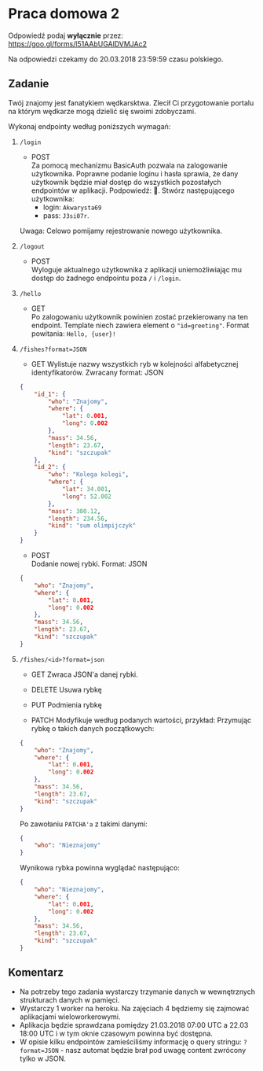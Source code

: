 # Praca domowa 2

Odpowiedź podaj **wyłącznie** przez: https://goo.gl/forms/l51AAbUGAlDVMJAc2

Na odpowiedzi czekamy do 20.03.2018 23:59:59 czasu polskiego.

## Zadanie

Twój znajomy jest fanatykiem wędkarsktwa. Zlecił Ci przygotowanie portalu na
którym wędkarze mogą dzielić się  swoimi zdobyczami.

Wykonaj endpointy według poniższych wymagań:

1. `/login`  
    * POST  
    Za pomocą mechanizmu BasicAuth pozwala na zalogowanie użytkownika. 
    Poprawne podanie loginu i hasła sprawia, że dany użytkownik będzie miał 
    dostęp do wszystkich pozostałych endpointów w aplikacji.
    Podpowiedź: :cookie:.
    Stwórz następującego użytkownika:
        * login: `Akwarysta69`
        * pass: `J3si07r`.

    Uwaga: Celowo pomijamy rejestrowanie nowego użytkownika.

2. `/logout`  
    * POST  
    Wyloguje aktualnego użytkownika z aplikacji uniemożliwiając mu dostęp do
    żadnego endpointu poza `/` i `/login`.

3. `/hello`  
    * GET  
    Po zalogowaniu użytkownik powinien zostać przekierowany na ten endpoint.
    Template niech zawiera element o `"id=greeting"`. 
    Format powitania: `Hello, {user}!` 

4. `/fishes?format=JSON`
    * GET
    Wylistuje nazwy wszystkich ryb w kolejności alfabetycznej     identyfikatorów.
    Zwracany format: JSON
    ```json
    {
        "id_1": {
            "who": "Znajomy",
            "where": {
                "lat": 0.001,
                "long": 0.002
            },
            "mass": 34.56,
            "length": 23.67,
            "kind": "szczupak"
        },
        "id_2": {
            "who": "Kolega kolegi",
            "where": {
                "lat": 34.001,
                "long": 52.002
            },
            "mass": 300.12,
            "length": 234.56,
            "kind": "sum olimpijczyk"
        }
    }
    ```

    * POST  
    Dodanie nowej rybki.
    Format: JSON
    ```json
    {
        "who": "Znajomy",
        "where": {
            "lat": 0.001,
            "long": 0.002
        },
        "mass": 34.56,
        "length": 23.67,
        "kind": "szczupak"
    }
    ```

5. `/fishes/<id>?format=json`
    * GET
    Zwraca JSON'a danej rybki.
    
    * DELETE
    Usuwa rybkę
    
    * PUT
    Podmienia rybkę
    
    * PATCH
    Modyfikuje według podanych wartości, przykład:
    Przymując rybkę o takich danych początkowych:
    ```json
    {
        "who": "Znajomy",
        "where": {
            "lat": 0.001,
            "long": 0.002
        },
        "mass": 34.56,
        "length": 23.67,
        "kind": "szczupak"
    }
    ```
    Po zawołaniu `PATCHA'a` z takimi danymi:
    ```json
    {
        "who": "Nieznajomy"
    }
    ```
    Wynikowa rybka powinna wyglądać następująco:
    ```json
    {
        "who": "Nieznajomy",
        "where": {
            "lat": 0.001,
            "long": 0.002
        },
        "mass": 34.56,
        "length": 23.67,
        "kind": "szczupak"
    }
    ```

## Komentarz
* Na potrzeby tego zadania wystarczy trzymanie danych w wewnętrznych 
  strukturach danych w pamięci.
* Wystarczy 1 worker na heroku. Na zajęciach 4 będziemy się zajmować 
  aplikacjami wieloworkerowymi.
* Aplikacja będzie sprawdzana pomiędzy 21.03.2018 07:00 UTC a 22.03 18:00 UTC
  i w tym oknie czasowym powinna być dostępna.
* W opisie kilku endpointów zamieściliśmy informację o query stringu: 
  `?format=JSON` - nasz  automat będzie brał pod uwagę content zwrócony tylko 
  w JSON. 
